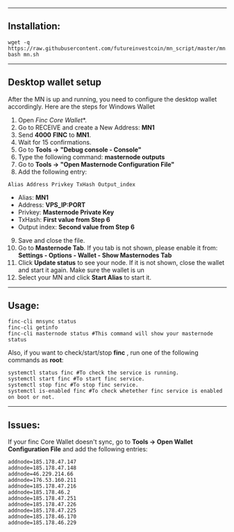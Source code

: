 ***
## Installation:
```
wget -q https://raw.githubusercontent.com/futureinvestcoin/mn_script/master/mn.sh
bash mn.sh
```
***

## Desktop wallet setup

After the MN is up and running, you need to configure the desktop wallet accordingly. Here are the steps for Windows Wallet
1. Open *Finc Core Wallet**.
2. Go to RECEIVE and create a New Address: **MN1**
3. Send **4000** **FINC** to **MN1**.
4. Wait for 15 confirmations.
5. Go to **Tools -> "Debug console - Console"**
6. Type the following command: **masternode outputs**
7. Go to  **Tools -> "Open Masternode Configuration File"**
8. Add the following entry:
```
Alias Address Privkey TxHash Output_index
```
* Alias: **MN1**
* Address: **VPS_IP:PORT**
* Privkey: **Masternode Private Key**
* TxHash: **First value from Step 6**
* Output index:  **Second value from Step 6**
9. Save and close the file.
10. Go to **Masternode Tab**. If you tab is not shown, please enable it from: **Settings - Options - Wallet - Show Masternodes Tab**
11. Click **Update status** to see your node. If it is not shown, close the wallet and start it again. Make sure the wallet is un
12. Select your MN and click **Start Alias** to start it.
***

## Usage:
```
finc-cli mnsync status
finc-cli getinfo
finc-cli masternode status #This command will show your masternode status
```

Also, if you want to check/start/stop **finc** , run one of the following commands as **root**:

```
systemctl status finc #To check the service is running.
systemctl start finc #To start finc service.
systemctl stop finc #To stop finc service.
systemctl is-enabled finc #To check whetether finc service is enabled on boot or not.
```
***

## Issues:
If your finc Core Wallet doesn't sync, go to **Tools -> Open Wallet Configuration File** and add the following entries:
```
addnode=185.178.47.147
addnode=185.178.47.148
addnode=46.229.214.66
addnode=176.53.160.211
addnode=185.178.47.216
addnode=185.178.46.2
addnode=185.178.47.251
addnode=185.178.47.226
addnode=185.178.47.225
addnode=185.178.46.170
addnode=185.178.46.229
```

